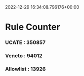 2022-12-29 16:34:08.796176+00:00
# Rule Counter 
 ### UCATE : 350857

 ### Veneto : 94012

 ### Allowlist : 13926